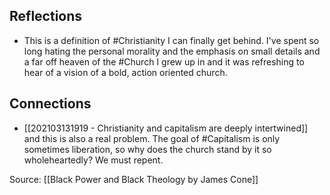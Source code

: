 ## Reflections
- This is a definition of #Christianity I can finally get behind. I've spent so long hating the personal morality and the emphasis on small details and a far off heaven of the #Church I grew up in and it was refreshing to hear of a vision of a bold, action oriented church. 
## Connections
- [[202103131919 - Christianity and capitalism are deeply intertwined]] and this is also a real problem. The goal of #Capitalism is only sometimes liberation, so why does the church stand by it so wholeheartedly? We must repent. 

Source: [[Black Power and Black Theology by James Cone]]